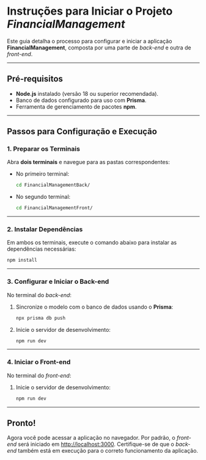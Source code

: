 # Instruções para Iniciar o Projeto *FinancialManagement*

Este guia detalha o processo para configurar e iniciar a aplicação **FinancialManagement**, composta por uma parte de *back-end* e outra de *front-end*.

---

## Pré-requisitos
- **Node.js** instalado (versão 18 ou superior recomendada).
- Banco de dados configurado para uso com **Prisma**.
- Ferramenta de gerenciamento de pacotes **npm**.

---

## Passos para Configuração e Execução

### 1. **Preparar os Terminais**
Abra **dois terminais** e navegue para as pastas correspondentes:

- No primeiro terminal:
  ```bash
  cd FinancialManagementBack/
  ```

- No segundo terminal:
  ```bash
  cd FinancialManagementFront/
  ```

---

### 2. **Instalar Dependências**
Em ambos os terminais, execute o comando abaixo para instalar as dependências necessárias:

```bash
npm install
```

---

### 3. **Configurar e Iniciar o Back-end**
No terminal do *back-end*:

1. Sincronize o modelo com o banco de dados usando o **Prisma**:
   ```bash
   npx prisma db push
   ```

2. Inicie o servidor de desenvolvimento:
   ```bash
   npm run dev
   ```

---

### 4. **Iniciar o Front-end**
No terminal do *front-end*:

1. Inicie o servidor de desenvolvimento:
   ```bash
   npm run dev
   ```

---

## Pronto!
Agora você pode acessar a aplicação no navegador. Por padrão, o *front-end* será iniciado em [http://localhost:3000](http://localhost:3000). Certifique-se de que o *back-end* também está em execução para o correto funcionamento da aplicação.